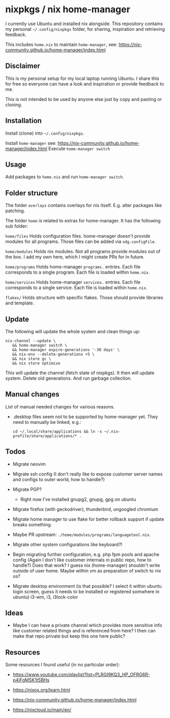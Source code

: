 nixpkgs / nix home-manager
==========================

I currently use Ubuntu and installed nix alongside.
This repository contains my personal `~/.config/nixpkgs` folder,
for sharing, inspiration and retrieving feedback.

This includes `home.nix` to maintain `home-manager`,
see: https://nix-community.github.io/home-manager/index.html

Disclaimer
----------

This is my personal setup for my local laptop running Ubuntu.
I share this for free so everyone can have a look and inspiration or provide feedback to me.

This is not intended to be used by anyone else just by copy and pasting or cloning.

Installation
------------

Install (clone) into `~/.config/nixpkgs`.

Install `home-manager` see: https://nix-community.github.io/home-manager/index.html
Execute `home-manager switch`

Usage
-----

Add packages to `home.nix` and run `home-manager switch`.

Folder structure
----------------

The folder `overlays` contains overlays for nix itself.
E.g. alter packages like patching.

The folder `home` is related to extras for home-manager.
It has the following sub folder:

`home/files`
   Holds configuration files.
   home-manager doesn't provide modules for all programs.
   Those files can be added via `xdg.configFile`.

`home/modules`
   Holds nix modules.
   Not all programs provide modules out of the box.
   I add my own here, which I might create PRs for in future.

`home/programs`
   Holds home-manager `programs.` entries.
   Each file corresponds to a single program.
   Each file is loaded within `home.nix`.

`home/services`
   Holds home-manager `services.` entries.
   Each file corresponds to a single service.
   Each file is loaded within `home.nix`.

`flakes/`
    Holds structure with specific flakes.
    Those should provide libraries and template.

Update
------

The following will update the whole system and clean things up:

    nix-channel --update \
       && home-manager switch \
       && home-manager expire-generations '-30 days' \
       && nix-env --delete-generations +5 \
       && nix store gc \
       && nix store optimise

This will update the channel (fetch state of nixpkgs).
It then will update system.
Delete old generations.
And run garbage collection.

Manual changes
--------------

List of manual needed changes for various reasons.

* .desktop files seem not to be supported by home-manager yet.
  They need to manually be linked, e.g.:

      cd ~/.local/share/applications && ln -s ~/.nix-profile/share/applications/* .

Todos
-----

* Migrate neovim

* Migrate ssh config (I don't really like to expose customer server names and configs to outer world, how to handle?)

* Migrate PGP?

   * Right now I've installed gnupg2, gnupg, gpg on ubuntu

* Migrate firefox (with geckodriver), thunderbird, ungoogled chromium

* Migrate home manager to use flake for better rollback support if update breaks something.

* Maybe PR upstream: `./home/modules/programs/languagetool.nix`.

* Migrate other system configurations like keyboard?!

* Begin migrating further configuration, e.g. php fpm pools and apache config (Again I don't like customer internals in public repo, how to handle?)
  Does that work? I guess nix (home-manager) shouldn't write outside of user home.
  Maybe within vm as preparation of switch to nix os?

* Migrate desktop environment (is that possible? I select it within ubuntu login screen, guess it needs to be installed or registered somwhere in ubuntu)
  i3-wm, i3, i3lock-color

Ideas
-----

* Maybe I can have a private channel which provides more sensitive info like customer related things and is referenced from here?
  I then can make that repo private but keep this one here public?

Resources
---------

Some resources I found useful (in no particular order):

* https://www.youtube.com/playlist?list=PLRGI9KQ3_HP_OFRG6R-p4iFgMSK1t5BHs

* https://nixos.org/learn.html

* https://nix-community.github.io/home-manager/index.html

* https://nixcloud.io/main/en/
